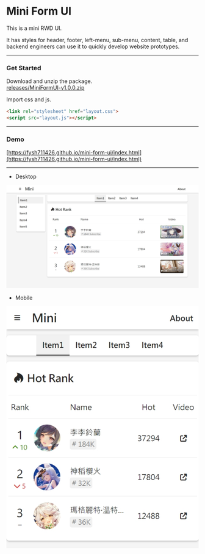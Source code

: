 # Mini Form UI  

This is a mini RWD UI.  

It has styles for header, footer, left-menu, sub-menu, content, table, and backend engineers can use it to quickly develop website prototypes.  

---  

### Get Started  

Download and unzip the package.  
[releases/MiniFormUI-v1.0.0.zip](https://github.com/fysh711426/MiniFormUI/releases)

Import css and js.  

```Html
<link rel="stylesheet" href="layout.css">
<script src="layout.js"></script>
```  

---  

### Demo  

[https://fysh711426.github.io/mini-form-ui/index.html](https://fysh711426.github.io/mini-form-ui/index.html)

---  

* Desktop  

![desktop.jpg](demo/desktop.jpg)  

* Mobile  

![mobile.jpg](demo/mobile.jpg)  
